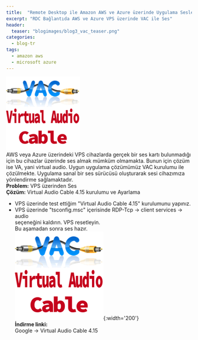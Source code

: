 ```yaml
---
title:  "Remote Desktop ile Amazon AWS ve Azure üzerinde Uygulama Sesleri"
excerpt: "RDC Bağlantıda AWS ve Azure VPS üzerinde VAC ile Ses"
header:
  teaser: "blogimages/blog3_vac_teaser.png"
categories: 
  - blog-tr
tags:
  - amazon aws
  - microsoft azure
---
```


<img src="/images/blogimages/blog3_vac.png" style="width: 200px;"/><br>
AWS veya Azure üzerindeki VPS cihazlarda gerçek bir ses kartı bulunmadığı için bu cihazlar üzerinde ses almak mümküm olmamakta. Bunun için çözüm ise VA, yani virtual audio. Uygun uygulama çözümümüz VAC kurulumu ile çözülmekte. Uygulama sanal bir ses sürücüsü oluşturarak sesi cihazımıza yönlendirme sağlamaktadır.<br>
**Problem:** VPS üzerinden Ses <br>
**Çözüm:** Virtual Audio Cable 4.15 kurulumu ve Ayarlama<br>
- VPS üzerinde test ettiğim "Virtual Audio Cable 4.15" kurulumunu yapınız.<br>
- VPS üzerinde "tsconfig.msc" içerisinde RDP-Tcp -> client services -> audio <br>
seçeneğini kaldırın. VPS resetleyin.<br>
Bu aşamadan sonra ses hazır.<br>
![vac](/images/blogimages/blog3_vac.png){:width='200'}<br>
**İndirme linki:**<br>
Google -> Virtual Audio Cable 4.15




